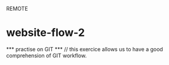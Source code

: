 REMOTE
# website-flow-2
*** practise on GIT ***
// this exercice allows us to have a good comprehension of GIT workflow.
